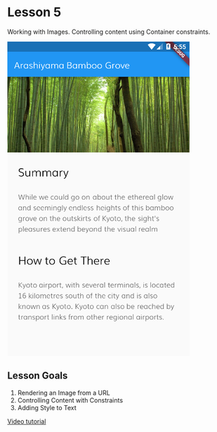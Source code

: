 # Lesson 5

Working with Images. Controlling content using Container constraints.

![Screenshot](lesson05-screenshot.PNG)

## Lesson Goals

1. Rendering an Image from a URL
2. Controlling Content with Constraints
3. Adding Style to Text

[Video tutorial](https://fluttercrashcourse.com/courses/basics/lessons/images-container-constraints)
